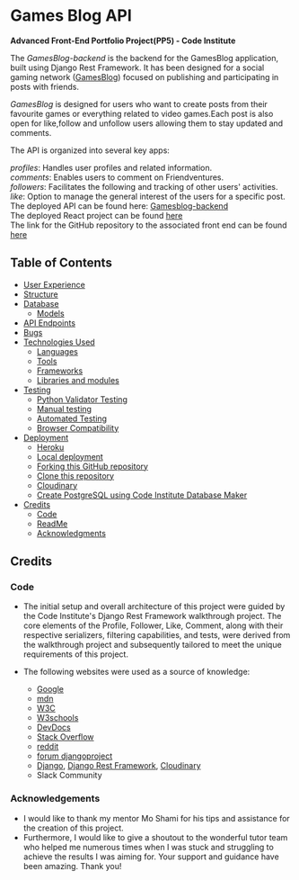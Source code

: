 # Games Blog API

**Advanced Front-End Portfolio Project(PP5) - Code Institute**

The *GamesBlog-backend* is the backend for the GamesBlog application, built using Django Rest Framework. It has been designed for a social gaming network ([GamesBlog](https://gamesblog-front-34620d1947f3.herokuapp.com/)) focused on publishing and participating in  posts with friends.<br>

*GamesBlog* is designed for users who want to create posts from their favourite games or everything related to video games.Each post is also open for like,follow and unfollow users allowing them to stay updated and comments.<br>

The API is organized into several key apps:<br>

_profiles_: Handles user profiles and related information.<br>
_comments_: Enables users to comment on Friendventures.<br>
_followers_: Facilitates the following and tracking of other users' activities.<br>
_like_: Option to manage the general interest of the users for a specific post.
<br>
The deployed API can be found here: [Gamesblog-backend](https://gamesblog-f53e2013614c.herokuapp.com/)<br>
The deployed React project can be found [here](https://gamesblog-front-34620d1947f3.herokuapp.com/)<br>
The link for the GitHub repository to the associated front end can be found [here](https://github.com/t0tacci0/gamesblog-frontend)

## Table of Contents

- [User Experience](#user-experience)
- [Structure](#structure)
- [Database](#database)
  - [Models](#models)
- [API Endpoints](#api-endpoints)
- [Bugs](#bugs)
- [Technologies Used](#technologies-used)
  - [Languages](#languages)
  - [Tools](#tools)
  - [Frameworks](#frameworks)
  - [Libraries and modules](#libraries-and-modules)
- [Testing](#testing)
  - [Python Validator Testing](#python-validator-testing)
  - [Manual testing](#manual-testing)
  - [Automated Testing](#automated-testing)
  - [Browser Compatibility](#browser-compatibility)
- [Deployment](#deployment)
  - [Heroku](#heroku)
  - [Local deployment](#local-deployment)
  - [Forking this GitHub repository](#forking-this-github-repository)
  - [Clone this repository](#clone-this-repository)
  - [Cloudinary](#cloudinary)
  - [Create PostgreSQL using Code Institute Database Maker](#create-postgresql-using-code-institute-database-maker)
- [Credits](#credits)
  - [Code](#code)
  - [ReadMe](#readme)
  - [Acknowledgments](#acknowledgments)


## Credits

### Code

- The initial setup and overall architecture of this project were guided by the Code Institute's Django Rest Framework walkthrough project. The core elements of the Profile, Follower, Like, Comment, along with their respective serializers, filtering capabilities, and tests, were derived from the walkthrough project and subsequently tailored to meet the unique requirements of this project.

- The following websites were used as a source of knowledge: <br>
  - [Google](www.google.com)
  - [mdn](https://developer.mozilla.org/en-US/)
  - [W3C](https://www.w3.org/)
  - [W3schools](https://www.w3schools.com/)
  - [DevDocs](https://devdocs.io/)
  - [Stack Overflow](https://stackoverflow.com/)
  - [reddit](https://www.reddit.com/)
  - [forum djangoproject](https://forum.djangoproject.com/)
  - [Django](https://www.djangoproject.com/), [Django Rest Framework]((https://www.django-rest-framework.org/)), [Cloudinary](https://cloudinary.com/documentation)
  - Slack Community

### Acknowledgements

- I would like to thank my mentor Mo Shami for his tips and assistance for the creation of this project.  
- Furthermore, I would like to give a shoutout to the wonderful tutor team who helped me numerous times when I was stuck and struggling to achieve the results I was aiming for. Your support and guidance have been amazing. Thank you!